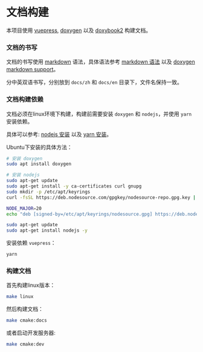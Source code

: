 文档构建
================

本项目使用 [vuepress](https://vuepress.vuejs.org/), [doxygen](https://www.doxygen.nl/) 以及 [doxybook2](https://github.com/matusnovak/doxybook2) 构建文档。

### 文档的书写

文档的书写使用 [markdown](https://www.markdownguide.org/) 语法，具体语法参考 [markdown 语法](https://www.markdownguide.org/basic-syntax/) 以及 [doxygen markdown support](https://www.doxygen.nl/manual/markdown.html)。

分中英双语书写，分别放到 `docs/zh` 和 `docs/en` 目录下，文件名保持一致。

### 文档构建依赖

文档必须在linux环境下构建，构建前需要安装 `doxygen` 和 `nodejs`，并使用 `yarn` 安装依赖。

具体可以参考: [nodejs 安装](https://nodejs.org/en/download/package-manager/) 以及 [yarn 安装](https://classic.yarnpkg.com/en/docs/install/#debian-stable)。

Ubuntu下安装的具体方法：

```bash
# 安装 doxygen
sudo apt install doxygen

# 安装 nodejs
sudo apt-get update
sudo apt-get install -y ca-certificates curl gnupg
sudo mkdir -p /etc/apt/keyrings
curl -fsSL https://deb.nodesource.com/gpgkey/nodesource-repo.gpg.key | sudo gpg --dearmor -o /etc/apt/keyrings/nodesource.gpg

NODE_MAJOR=20
echo "deb [signed-by=/etc/apt/keyrings/nodesource.gpg] https://deb.nodesource.com/node_$NODE_MAJOR.x nodistro main" | sudo tee /etc/apt/sources.list.d/nodesource.list

sudo apt-get update
sudo apt-get install nodejs -y
```


安装依赖 `vuepress`：

```bash
yarn
```

### 构建文档

首先构建linux版本：
    
```bash
make linux
```

然后构建文档：

```bash
make cmake:docs
```

或者启动开发服务器:

```bash
make cmake:dev
```

